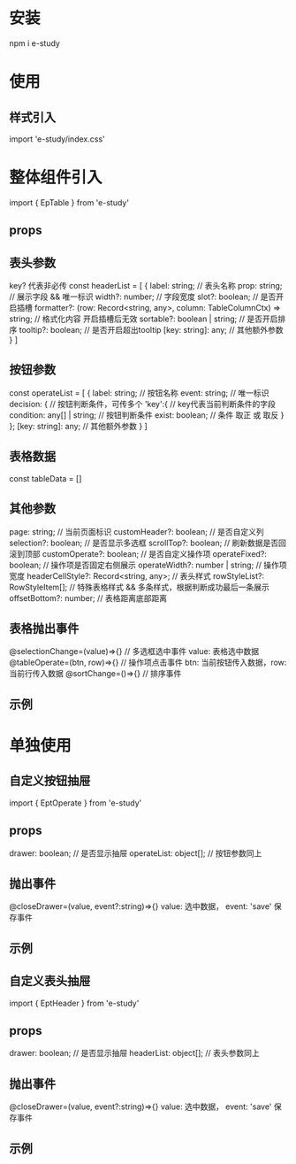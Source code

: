 # 安装

npm i e-study

# 使用

## 样式引入

import 'e-study/index.css'

# 整体组件引入

import { EpTable } from 'e-study'

## props

## 表头参数

key? 代表非必传
const headerList = [
{
label: string; // 表头名称
prop: string; // 展示字段 && 唯一标识
width?: number; // 字段宽度
slot?: boolean; // 是否开启插槽
formatter?: (row: Record<string, any>, column: TableColumnCtx<any>) => string; // 格式化内容 开启插槽后无效
sortable?: boolean | string; // 是否开启排序
tooltip?: boolean; // 是否开启超出tooltip
[key: string]: any; // 其他额外参数
}
]

## 按钮参数

const operateList = [
{
label: string; // 按钮名称
event: string; // 唯一标识
decision: { // 按钮判断条件，可传多个
'key':{ // key代表当前判断条件的字段
condition: any[] | string; // 按钮判断条件
exist: boolean; // 条件 取正 或 取反
}
};
[key: string]: any; // 其他额外参数
}
]

## 表格数据

const tableData = []

## 其他参数

page: string; // 当前页面标识
customHeader?: boolean; // 是否自定义列
selection?: boolean; // 是否显示多选框
scrollTop?: boolean; // 刷新数据是否回滚到顶部
customOperate?: boolean; // 是否自定义操作项
operateFixed?: boolean; // 操作项是否固定右侧展示
operateWidth?: number | string; // 操作项宽度
headerCellStyle?: Record<string, any>; // 表头样式
rowStyleList?: RowStyleItem[]; // 特殊表格样式 && 多条样式，根据判断成功最后一条展示
offsetBottom?: number; // 表格距离底部距离

## 表格抛出事件

@selectionChange=(value)=>{} // 多选框选中事件 value: 表格选中数据
@tableOperate=(btn, row)=>{} // 操作项点击事件 btn: 当前按钮传入数据，row: 当前行传入数据
@sortChange=()=>{} // 排序事件

## 示例

<template>
   <EpTable
      page="Eptable"
      :headerList="headerList"
      :tableData="tableData"
      :operateList="operateList"
      @selectionChange="selectionChange"
      @tableOperate="tableOperate"
      @sortChange="sortChange"
   >
   </EpTable>
</template>

# 单独使用

## 自定义按钮抽屉

import { EptOperate } from 'e-study'

## props

drawer: boolean; // 是否显示抽屉
operateList: object[]; // 按钮参数同上

## 抛出事件

@closeDrawer=(value, event?:string)=>{}  value: 选中数据， event: 'save' 保存事件

## 示例

<template>
   <EptOperate
      page="Eptable"
      :drawer="drawer"
      :operateList="operateList"
      @closeDrawer="closeDrawer"
   >
   </EptOperate>
</template>

## 自定义表头抽屉

import { EptHeader } from 'e-study'

## props

drawer: boolean; // 是否显示抽屉
headerList: object[]; // 表头参数同上

## 抛出事件

@closeDrawer=(value, event?:string)=>{}  value: 选中数据， event: 'save' 保存事件

## 示例

<template>
   <EptHeader
      page="Eptable"
      :drawer="drawer"
      :headerList="headerList"
      @closeDrawer="closeDrawer"
   >
   </EptHeader>
</template>
